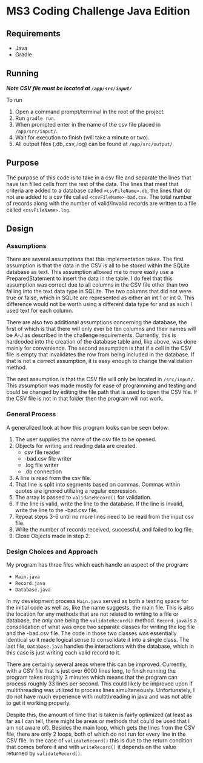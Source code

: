 # MS3 Coding Challenge Java Edition

## **Requirements**

- Java
- Gradle

## **Running**

***Note CSV file must be located at `/app/src/input/`***

To run
1. Open a command prompt/terminal in the root of the project.
2. Run `gradle run`.
3. When prompted enter in the name of the csv file placed in `/app/src/input/`.
4. Wait for execution to finish (will take a minute or two).
5. All output files (.db,.csv,.log) can be found at `/app/src/output/`


## **Purpose**

The purpose of this code is to take in a csv file and separate the lines that have ten filled cells from the rest of the data. The lines that meet that criteria are added to a database called `<csvFileName>.db`, the lines that do not are added to a csv file called `<csvFileName>-bad.csv`. The total number of records along with the number of valid/invalid records are written to a file called `<csvFileName>.log`.

## **Design**

### Assumptions

There are several assumptions that this implementation takes. The first assumption is that the data in the CSV is all to be stored within the SQLite database as text. This assumption allowed me to more easily use a PreparedStatement to insert the data in the table. I do feel that this assumption was correct due to all columns in the CSV file other than two falling into the text data type in SQLite. The two columns that did not were true or false, which in SQLite are represented as either an int 1 or int 0. This difference would not be worth using a different data type for and as such I used text for each column.

There are also two additional assumptions concerning the database, the first of which is that there will only ever be ten columns and their names will be A-J as described in the challenge requirements. Currently, this is hardcoded into the creation of the database table and, like above, was done mainly for convenience. The second assumption is that if a cell in the CSV file is empty that invalidates the row from being included in the database. If that is not a correct assumption, it is easy enough to change the validation method.

The next assumption is that the CSV file will only be located in `/src/input/`. This assumption was made mostly for ease of programming and testing and could be changed by editing the file path that is used to open the CSV file. If the CSV file is not in that folder then the program will not work.

### General Process

A generalized look at how this program looks can be seen below.

1. The user supplies the name of the csv file to be opened.
2. Objects for writing and reading data are created.
    - csv file reader
    - -bad.csv file writer
    - .log file writer
    - .db connection
3. A line is read from the csv file.
4. That line is split into segments based on commas. Commas within quotes are ignored utilizing a regular expression.
5. The array is passed to `validateRecord()` for validation.
6. If the line is valid, write the line to the database. If the line is invalid, write the line to the -bad.csv file.
7. Repeat steps 3-6 until no more lines need to be read from the input csv file.
8. Write the number of records received, successful, and failed to log file.
9. Close Objects made in step 2.

### Design Choices and Approach

My program has three files which each handle an aspect of the program:

- `Main.java`
- `Record.java`
- `Database.java`

In my development process `Main.java` served as both a testing space for the initial code as well as, like the name suggests, the main file. This is also the location for any methods that are not related to writing to a file or database, the only one being the `validateRecord()` method. `Record.java` is a consolidation of what was once two separate classes for writing the log file and the -bad.csv file. The code in those two classes was essentially identical so it made logical sense to consolidate it into a single class. The last file, `Database.java` handles the interactions with the database, which in this case is just writing each valid record to it.

There are certainly several areas where this can be improved. Currently, with a CSV file that is just over 6000 lines long, to finish running the program takes roughly 3 minutes which means that the program can process roughly 33 lines per second. This could likely be improved upon if multithreading was utilized to process lines simultaneously. Unfortunately, I do not have much experience with multithreading in java and was not able to get it working properly.

Despite this, the amount of time that is taken is fairly optimized (at least as far as I can tell, there might be areas or methods that could be used that I am not aware of). Besides the main loop, which gets the lines from the CSV file, there are only 2 loops, both of which do not run for every line in the CSV file. In the case of `validateRecord()` this is due to the return condition that comes before it and with `writeRecord()` it depends on the value returned by `validateRecord()`.